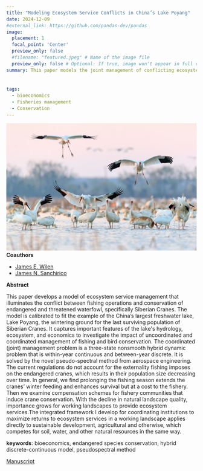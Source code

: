 ```yaml
---
title: "Modeling Ecosystem Service Conflicts in China’s Lake Poyang" 
date: 2024-12-09
#external_link: https://github.com/pandas-dev/pandas
image:
  placement: 1
  focal_point: 'Center'
  preview_only: false
  #filename: "featured.jpeg" # Name of the image file
  preview_only: false # Optional: If true, image won't appear in full view
summary: This paper models the joint management of conflicting ecosystem services in working landscapes, focusing on Lake Poyang where local fishing practices affect Siberian Crane habitats.


tags:
  - bioeconomics
  - Fisheries management
  - Conservation
---
```

![Lake Poyang](featured.jpeg "Siberian Cranes wintering in Lake Poyang, photo by Haiyan Zhou")
__Coauthors__
- [James E. Wilen](https://are.ucdavis.edu/people/faculty/emeriti/james-wilen/)  
- [James N. Sanchirico](https://jamesnsanchirico.com/)

__Abstract__

This paper develops a model of ecosystem service management that illuminates the conflict between fishing operations and conservation of endangered and threatened waterfowl, specifically Siberian Cranes. The model is calibrated to fit the example of the China’s largest freshwater lake, Lake Poyang, the wintering ground for the last surviving population of Siberian Cranes. It captures important features of the lake's hydrology, ecosystem, and economics to investigate the impact of uncoordinated and coordinated management of fishing and bird conservation.  The coordinated (joint) management problem is a three-state nonsmooth hybrid dynamic problem that is within-year continuous and between-year discrete. It is solved by the novel pseudo-spectral method from aerospace engineering. The current regulations do not account for the externality fishing imposes on the endangered cranes, which results in their population size decreasing over time. In general, we find prolonging the fishing season extends the cranes’ winter feeding and enhances survival but at a cost to the fishery. Then we examine compensation schemes for fishery communities that induce crane conservation. With the decline in natural landscape quality, importance grows for working landscapes to provide ecosystem services.The integrated framework I develop for coordinating institutions to maximize returns to ecosystem services in a working landscape applies directly to sustainable development, agricultural and otherwise, which competes for soil, water, and other natural resources in the same way.



__keywords__: bioeconomics, endangered species conservation, hybrid discrete-continuous model, pseudospectral method

[Manuscript](research/lake_poyang_XW.pdf)

<!--more-->
